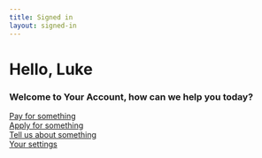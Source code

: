 ```yaml
---
title: Signed in
layout: signed-in
---
```


# Hello, Luke
### Welcome to Your Account, how can we help you today?
    
<section class="pa3">
  <div class="cf mw9 center">
    <div class="fl w-100 w-50-m w-25-l">
      <a class="db bg-black-05 ph3 pv2 pa3-m pa3-l f6 f5-m f5-l near-black no-underline hover-bg-green hover-white ma1 ma2-l br3" href="{{site.baseurl}}/form-start">Pay for something</a>
    </div>
    <div class="fl w-100 w-50-m w-25-l">
      <a class="db bg-black-05 ph3 pv2 pa3-m pa3-l f6 f5-m f5-l near-black no-underline hover-bg-green hover-white ma1 ma2-l br3" href="{{site.baseurl}}/form-start">Apply for something</a>
    </div>
    <div class="fl w-100 w-50-m w-25-l">
      <a class="db bg-black-05 ph3 pv2 pa3-m pa3-l f6 f5-m f5-l near-black no-underline hover-bg-green hover-white ma1 ma2-l br3" href="{{site.baseurl}}/form-start">Tell us about something</a>
    </div>
    <div class="fl w-100 w-50-m w-25-l">
      <a class="db bg-black-05 ph3 pv2 pa3-m pa3-l f6 f5-m f5-l near-black no-underline hover-bg-green hover-white ma1 ma2-l br3" href="{{site.baseurl}}/form-start">Your settings</a>
    </div>
  </div>
</section>
